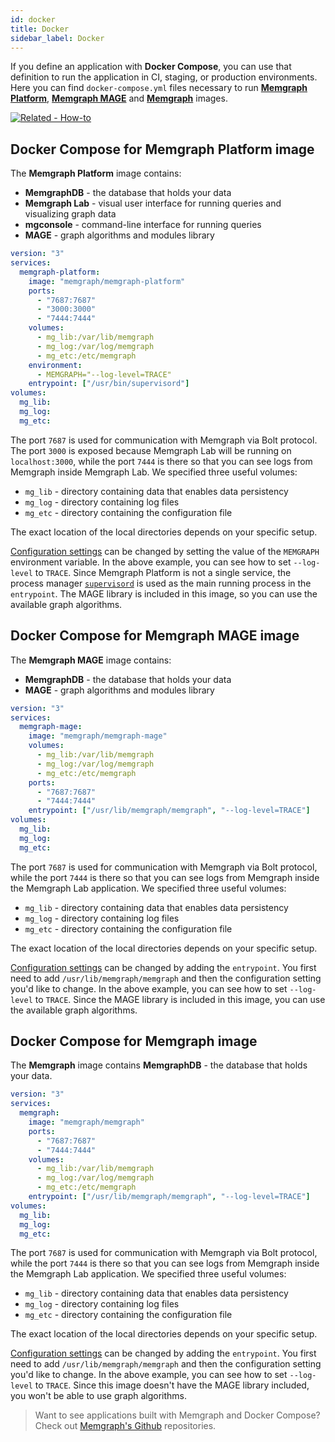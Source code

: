 ```yaml
---
id: docker
title: Docker
sidebar_label: Docker
---
```


If you define an application with **Docker Compose**, you can use that
definition to run the application in CI, staging, or production environments.
Here you can find `docker-compose.yml` files necessary to run [**Memgraph
Platform**](#docker-compose-for-memgraph-platform-image), [**Memgraph
MAGE**](#docker-compose-for-memgraph-mage-image) and
[**Memgraph**](#docker-compose-for-memgraph-image) images.

[![Related - How-to](https://img.shields.io/static/v1?label=Related&message=How-to&color=blue&style=for-the-badge)](/how-to-guides/work-with-docker.md)

## Docker Compose for Memgraph Platform image

The **Memgraph Platform** image contains:

- **MemgraphDB** - the database that holds your data
- **Memgraph Lab** - visual user interface for running queries and visualizing
  graph data
- **mgconsole** - command-line interface for running queries
- **MAGE** - graph algorithms and modules library

```yaml
version: "3"
services:
  memgraph-platform:
    image: "memgraph/memgraph-platform"
    ports:
      - "7687:7687"
      - "3000:3000"
      - "7444:7444"
    volumes:
      - mg_lib:/var/lib/memgraph
      - mg_log:/var/log/memgraph
      - mg_etc:/etc/memgraph
    environment:
      - MEMGRAPH="--log-level=TRACE"
    entrypoint: ["/usr/bin/supervisord"]
volumes:
  mg_lib:
  mg_log:
  mg_etc:
```

The port `7687` is used for communication with Memgraph via Bolt protocol. The
port `3000` is exposed because Memgraph Lab will be running on `localhost:3000`,
while the port `7444` is there so that you can see logs from Memgraph inside
Memgraph Lab. We specified three useful volumes:

- `mg_lib` - directory containing data that enables data persistency
- `mg_log` - directory containing log files
- `mg_etc` - directory containing the configuration file

The exact location of the local directories depends on your specific setup.

[Configuration settings](/reference-guide/configuration.md) can be changed by
setting the value of the `MEMGRAPH` environment variable. In the above example,
you can see how to set `--log-level` to `TRACE`. Since Memgraph Platform is not
a single service, the process manager
[`supervisord`](https://docs.docker.com/config/containers/multi-service_container/)
is used as the main running process in the `entrypoint`. The MAGE library is
included in this image, so you can use the available graph algorithms.

## Docker Compose for Memgraph MAGE image

The **Memgraph MAGE** image contains:

- **MemgraphDB** - the database that holds your data
- **MAGE** - graph algorithms and modules library

```yaml
version: "3"
services:
  memgraph-mage:
    image: "memgraph/memgraph-mage"
    volumes:
      - mg_lib:/var/lib/memgraph
      - mg_log:/var/log/memgraph
      - mg_etc:/etc/memgraph
    ports:
      - "7687:7687"
      - "7444:7444"
    entrypoint: ["/usr/lib/memgraph/memgraph", "--log-level=TRACE"]
volumes:
  mg_lib:
  mg_log:
  mg_etc:
```

The port `7687` is used for communication with Memgraph via Bolt protocol, while
the port `7444` is there so that you can see logs from Memgraph inside the
Memgraph Lab application. We specified three useful volumes:

- `mg_lib` - directory containing data that enables data persistency
- `mg_log` - directory containing log files
- `mg_etc` - directory containing the configuration file

The exact location of the local directories depends on your specific setup.

[Configuration settings](/reference-guide/configuration.md) can be changed by
adding the `entrypoint`. You first need to add `/usr/lib/memgraph/memgraph` and
then the configuration setting you'd like to change. In the above example, you
can see how to set `--log-level` to `TRACE`. Since the MAGE library is included
in this image, you can use the available graph algorithms.

## Docker Compose for Memgraph image

The **Memgraph** image contains **MemgraphDB** - the database that holds your
data.

```yaml
version: "3"
services:
  memgraph:
    image: "memgraph/memgraph"
    ports:
      - "7687:7687"
      - "7444:7444"
    volumes:
      - mg_lib:/var/lib/memgraph
      - mg_log:/var/log/memgraph
      - mg_etc:/etc/memgraph
    entrypoint: ["/usr/lib/memgraph/memgraph", "--log-level=TRACE"]
volumes:
  mg_lib:
  mg_log:
  mg_etc:
```

The port `7687` is used for communication with Memgraph via Bolt protocol, while
the port `7444` is there so that you can see logs from Memgraph inside the
Memgraph Lab application. We specified three useful volumes:

- `mg_lib` - directory containing data that enables data persistency
- `mg_log` - directory containing log files
- `mg_etc` - directory containing the configuration file

The exact location of the local directories depends on your specific setup.

[Configuration settings](/reference-guide/configuration.md) can be changed by
adding the `entrypoint`. You first need to add `/usr/lib/memgraph/memgraph` and
then the configuration setting you'd like to change. In the above example, you
can see how to set `--log-level` to `TRACE`. Since this image doesn't have the
MAGE library included, you won't be able to use graph algorithms.

> Want to see applications built with Memgraph and Docker Compose? Check out
> [Memgraph's Github](https://github.com/memgraph) repositories.
